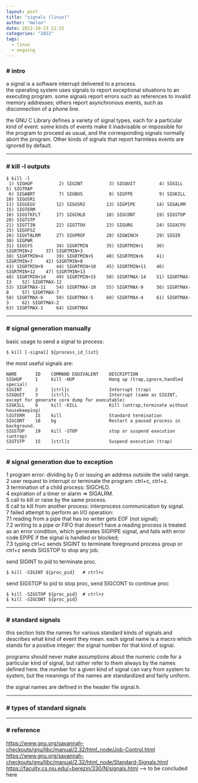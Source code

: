 ```yaml
---
layout: post
title: "signals (linux)"
author: "melon"
date: 2022-10-23 22:31
categories: "2022" 
tags:
  - linux
  - ongoing
---
```


### # intro 
a signal is a software interrupt delivered to a process.  
the operating system uses signals to report exceptional situations to an executing program.
some signals report errors such as references to invalid memory addresses;
others report asynchronous events, such as disconnection of a phone line.

the GNU C Library defines a variety of signal types, each for a particular kind of event.
some kinds of events make it inadvisable or impossible for the program to proceed as usual, and the corresponding signals normally abort the program. Other kinds of signals that report harmless events are ignored by default.

<hr>

### # kill -l outputs
```text
$ kill -l
 1) SIGHUP          2) SIGINT          3) SIGQUIT         4) SIGILL          5) SIGTRAP
 6) SIGABRT         7) SIGBUS          8) SIGFPE          9) SIGKILL        10) SIGUSR1
11) SIGSEGV        12) SIGUSR2        13) SIGPIPE        14) SIGALRM        15) SIGTERM
16) SIGSTKFLT      17) SIGCHLD        18) SIGCONT        19) SIGSTOP        20) SIGTSTP
21) SIGTTIN        22) SIGTTOU        23) SIGURG         24) SIGXCPU        25) SIGXFSZ
26) SIGVTALRM      27) SIGPROF        28) SIGWINCH       29) SIGIO          30) SIGPWR
31) SIGSYS         34) SIGRTMIN       35) SIGRTMIN+1     36) SIGRTMIN+2     37) SIGRTMIN+3
38) SIGRTMIN+4     39) SIGRTMIN+5     40) SIGRTMIN+6     41) SIGRTMIN+7     42) SIGRTMIN+8
43) SIGRTMIN+9     44) SIGRTMIN+10    45) SIGRTMIN+11    46) SIGRTMIN+12    47) SIGRTMIN+13
48) SIGRTMIN+14    49) SIGRTMIN+15    50) SIGRTMAX-14    51) SIGRTMAX-13    52) SIGRTMAX-12
53) SIGRTMAX-11    54) SIGRTMAX-10    55) SIGRTMAX-9     56) SIGRTMAX-8     57) SIGRTMAX-7
58) SIGRTMAX-6     59) SIGRTMAX-5     60) SIGRTMAX-4     61) SIGRTMAX-3     62) SIGRTMAX-2
63) SIGRTMAX-1     64) SIGRTMAX
```

<hr>

### # signal generation manually
basic usage to send a signal to process:
```text
$ kill [-signal] ${process_id_list}
```
the most useful signals are:
```text
NAME       ID    COMMAND EQUIVALENT    DESCRIPTION
SIGHUP	   1     kill -HUP             Hang up (trap,ignore,handled special)
SIGINT	   2     [ctrl]c               Interrupt (trap)
SIGQUIT	   3     [ctrl]\               Interrupt (same as SIGINT, except for generate core dump for executable)
SIGKILL	   9     kill -KILL            Kill (untrap,terminate without housekeeping)
SIGTERM	   15    kill                  Standard termination
SIGCONT	   18    bg                    Restart a paused process in background.
SIGSTOP	   19    kill -STOP            stop or suspend execution (untrap)
SIGTSTP	   15    [ctrl]z               Suspend execution (trap)
```
<hr>

### # signal generation due to exception
1 program error: dividing by 0 or issuing an address outside the valid range.  
2 user request to interrupt or terminate the program: ctrl+c, ctrl+z.  
3 termination of a child process: SIGCHLD.  
4 expiration of a timer or alarm => SIGALRM.  
5 call to kill or raise by the same process.  
6 call to kill from another process: interprocess communication by signal.  
7 failed attempt to perform an I/O operation:  
7.1 reading from a pipe that has no writer gets EOF (not signal);  
7.2 writing to a pipe or FIFO that doesn’t have a reading process is treated as an error condition,
which generates SIGPIPE signal, and fails with error code EPIPE if the signal is handled or blocked;  
7.3 typing ctrl+c sends SIGINT to terminate foreground process group or ctrl+z sends SIGSTOP to stop any job.

send SIGINT to pid to terminate proc.
```text
$ kill -SIGINT ${proc_pid}   # ctrl+c
```

send SIGSTOP to pid to stop proc, send SIGCONT to continue proc
```text
$ kill -SIGSTOP ${proc_pid}  # ctrl+z
$ kill -SIGCONT ${proc_pid}
```

<hr>

### # standard signals
this section lists the names for various standard kinds of signals and describes what kind of event they mean.
each signal name is a macro which stands for a positive integer: the signal number for that kind of signal.

programs should never make assumptions about the numeric code for a particular kind of signal, but rather refer to them always by the names defined here.
the number for a given kind of signal can vary from system to system, but the meanings of the names are standardized and fairly uniform.

the signal names are defined in the header file signal.h.

<hr>

### # types of standard signals

<hr>

### # reference
https://www.gnu.org/savannah-checkouts/gnu/libc/manual/2.32/html_node/Job-Control.html  
https://www.gnu.org/savannah-checkouts/gnu/libc/manual/2.32/html_node/Standard-Signals.html  
https://faculty.cs.niu.edu/~berezin/330/N/signals.html --> to be concluded here
